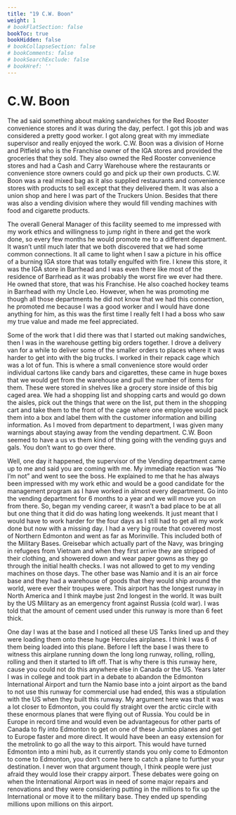 ```yaml
---
title: "19 C.W. Boon"
weight: 1
# bookFlatSection: false
bookToc: true
bookHidden: false
# bookCollapseSection: false
# bookComments: false
# bookSearchExclude: false
# bookHref: ''
---
```

# C.W. Boon
The ad said something about making sandwiches for the Red Rooster convenience stores and it was during the day, perfect.  I got this job and was considered a pretty good worker.  I got along great with my immediate supervisor and really enjoyed the work.   C.W. Boon was a division of Horne and Pitfield who is the Franchise owner of the IGA stores and provided the groceries that they sold.  They also owned the Red Rooster convenience stores and had a Cash and Carry Warehouse where the restaurants or convenience store owners could go and pick up their own products.  C.W. Boon was a real mixed bag as it also supplied restaurants and convenience stores with products to sell except that they delivered them.  It was also a union shop and here I was part of the Truckers Union.  Besides that there was also a vending division where they would fill vending machines with food and cigarette products.

The overall General Manager of this facility seemed to me impressed with my work ethics and willingness to jump right in there and get the work done, so every few months he would promote me to a different department.  It wasn’t until much later that we both discovered that we had some common connections.  It all came to light when I saw a picture in his office of a burning IGA store that was totally engulfed with fire.  I knew this store, it was the IGA store in Barrhead and I was even there like most of the residence of Barrhead as it was probably the worst fire we ever had there.  He owned that store, that was his Franchise.  He also coached hockey teams in Barrhead with my Uncle Leo.  However, when he was promoting me though all those departments he did not know that we had this connection, he promoted me because I was a good worker and I would have done anything for him, as this was the first time I really felt I had a boss who saw my true value and made me feel appreciated.

Some of the work that I did there was that I started out making sandwiches, then I was in the warehouse getting big orders together.  I drove a delivery van for a while to deliver some of the smaller orders to places where it was harder to get into with the big trucks.  I worked in their repack cage which was a lot of fun.  This is where a small convenience store would order individual cartons like candy bars and cigarettes, these came in huge boxes that we would get from the warehouse and pull the number of items for them.  These were stored in shelves like a grocery store inside of this big caged area.  We had a shopping list and shopping carts and would go down the aisles, pick out the things that were on the list, put them in the shopping cart and take them to the front of the cage where one employee would pack them into a box and label them with the customer information and billing information.  As I moved from department to department, I was given many warnings about staying away from the vending department.  C.W. Boon seemed to have a us vs them kind of thing going with the vending guys and gals.  You don’t want to go over there.

Well, one day it happened, the supervisor of the Vending department came up to me and said you are coming with me.  My immediate reaction was “No I’m not” and went to see the boss.  He explained to me that he has always been impressed with my work ethic and would be a good candidate for the management program as I have worked in almost every department.  Go into the vending department for 6 months to a year and we will move you on from there.  So, began my vending career, it wasn’t  a bad place to be at all but one thing that it did do was hating long weekends.  It just meant that I would have to work harder for the four days as I still had to get all my work done but now with a missing day.  I had a very big route that covered most of Northern Edmonton and went as far as Morinville.  This included both of the Military Bases.  Greisebar which actually part of the Navy, was bringing in refugees from Vietnam and when they first arrive they are stripped of their clothing, and showered down and wear paper gowns as they go through the initial health checks.  I was not allowed to get to my vending machines on those days.  The other base was Namio and it is an air force base and they had a warehouse of goods that they would ship around the world, were ever their troupes were.  This airport has the longest runway in North America and I think maybe just 2nd longest in the world.  It was built by the US Military as an emergency front against Russia (cold war).  I was told that the amount of cement used under this runway is more than 6 feet thick.

One day I was at the base and I noticed all these US Tanks lined up and they were loading them onto these huge Hercules airplanes.  I think I was 6 of them being loaded into this plane.  Before I left the base I was there to witness this airplane running down the long long runway, rolling, rolling, rolling and then it started to lift off.  That is why there is this runway here, cause you could not do this anywhere else in Canada or the US.  Years later I was in college and took part in a debate to abandon the Edmonton International Airport and turn the Namio base into a joint airport as the band to not use this runway for commercial use had ended, this was a stipulation with the US when they built this runway.  My argument here was that it was a lot closer to Edmonton, you could fly straight over the arctic circle with these enormous planes that were flying out of Russia.  You could be in Europe in record time and would even be advantageous for other parts of Canada to fly into Edmonton to get on one of these Jumbo planes and get to Europe faster and more direct.  It would have been an easy extension for the metrolink to go all the way to this airport.  This would have turned Edmonton into a mini hub, as it currently stands you only come to Edmonton to come to Edmonton, you don’t come here to catch a plane to further your destination.  I never won that argument though, I think people were just afraid they would lose their crappy airport.  These debates were going on when the International Airport was in need of some major repairs and renovations and they were considering putting in the millions to fix up the International or move it to the military base.  They ended up spending millions upon millions on this airport.

 